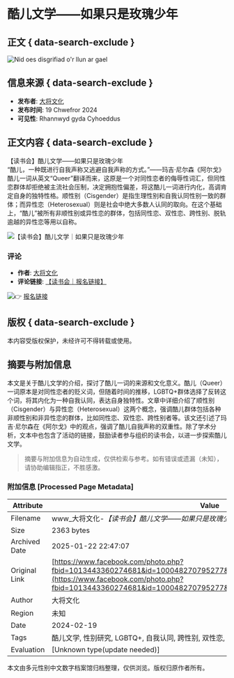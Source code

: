# 酷儿文学——如果只是玫瑰少年

## 正文 { data-search-exclude }


![Nid oes disgrifiad o'r llun ar gael](https://scontent-sjc3-1.xx.fbcdn.net/v/t39.30808-6/428655603_1013443353608015_3143292903206374525_n.jpg?_nc_cat=101&ccb=1-7&_nc_sid=127cfc&_nc_ohc=s5Gld5z1Q0MQ7kNvgHjYpyD&_nc_zt=23&_nc_ht=scontent-sjc3-1.xx&_nc_gid=AupFOH77rEWkRjHK7q8UmXT&oh=00_AYALbqMxKLVBBur__u2PxWkrucnM6Vjq_3KnbzcHkoLnmg&oe=678BEA8B)

## 信息来源 { data-search-exclude }
- **发布者**: [大将文化](https://www.facebook.com/MentorPublishing?__tn__=-UC*F)
- **发布时间**: 19 Chwefror 2024
- **可见性**: Rhannwyd gyda Cyhoeddus

## 正文内容 { data-search-exclude }
【读书会】酷儿文学——如果只是玫瑰少年  
“酷儿，一种既进行自我声称又逃避自我声称的方式。”——玛吉·尼尔森《阿尔戈》  
酷儿一词从英文“Queer”翻译而来，这原是一个对同性恋者的侮辱性词汇，但同性恋群体却拒绝被主流社会压制，决定拥抱性偏差，将这酷儿一词进行内化，高调肯定自身的独特性格。顺性别（Cisgender）是指生理性别和自我认同性别一致的群体；而异性恋（Heterosexual）则是社会中绝大多数人认同的取向。在这个基础上，“酷儿”被所有非顺性别或异性恋的群体，包括同性恋、双性恋、跨性别、脱轨逾越的异性恋等用以自称。

![【读书会】酷儿文学｜如果只是玫瑰少年](https://external-sjc3-1.xx.fbcdn.net/emg1/v/t13/12050839177609337274?url=https%3A%2F%2Flh4.googleusercontent.com%2FvitztusBd8oN8mQo1KAIP3tw1l21HZAO-Fk1WRnDJu4Dbf9hkSrbD1egoCg8Aolj0pyDBStFknQ%3Dw1200-h630-p&fb_obo=1&utld=googleusercontent.com&stp=c0.5000x0.5000f_dst-emg0_p98x98_q75_tt6&ccb=13-1&oh=06_Q399FUPycD0JS9YdhEM5G0BaonSIyLr7BuzOjXZ5t2agxSo&oe=678812B1&_nc_sid=fe7c6c)

### 评论
- **作者**: [大将文化](https://www.facebook.com/MentorPublishing?comment_id=Y29tbWVudDoxMDEzMzkxNzczNjEzMTczXzE4ODYyNjMxMjg0OTM4Njg%3D&__tn__=R*F)
- **评论链接**: [【读书会｜报名链接】](https://forms.gle/WGVSMoLiWCQ19cX59)

![👉](https://static.xx.fbcdn.net/images/emoji.php/v9/t51/1/16/1f449.png) [报名链接](https://forms.gle/WGVSMoLiWCQ19cX59)

## 版权 { data-search-exclude }
本内容受版权保护，未经许可不得转载或使用。
<!-- tcd_original_link https://www.facebook.com/photo.php?fbid=1013443360274681&id=100048270795277&set=a.837601981192154&locale=cy_GB -->


## 摘要与附加信息

<!-- tcd_abstract -->
本文是关于酷儿文学的介绍，探讨了酷儿一词的来源和文化意义。酷儿（Queer）一词原本是对同性恋者的贬义词，但随着时间的推移，LGBTQ+群体选择了反转这个词，将其内化为一种自我认同，表达自身独特性。文章中详细介绍了顺性别（Cisgender）与异性恋（Heterosexual）这两个概念，强调酷儿群体包括各种非顺性别和非异性恋的群体，比如同性恋、双性恋、跨性别者等。该文还引述了玛吉·尼尔森在《阿尔戈》中的观点，强调了酷儿自我声称的双重性。除了学术分析，文本中也包含了活动的链接，鼓励读者参与组织的读书会，以进一步探索酷儿文学。
<!-- tcd_abstract_end -->

> 摘要与附加信息为自动生成，仅供检索与参考。如有错误或遗漏（未知），请协助编辑指正，不胜感激。

### 附加信息 [Processed Page Metadata]

| Attribute       | Value                                  |
|-----------------|----------------------------------------|
| Filename        | www_大将文化-_【读书会】酷儿文学——如果只是玫瑰少年“酷儿，一种既_.md                             |
| Size            | 2363 bytes                           |
| Archived Date   | 2025-01-22 22:47:07                             |
| Original Link   | [https://www.facebook.com/photo.php?fbid=1013443360274681&id=100048270795277&set=a.837601981192154&locale=cy_GB](https://www.facebook.com/photo.php?fbid=1013443360274681&id=100048270795277&set=a.837601981192154&locale=cy_GB)                       |
| Author          | 大将文化                               |
| Region          | 未知                               |
| Date            | 2024-02-19                                 |
| Tags            | 酷儿文学, 性别研究, LGBTQ+, 自我认同, 跨性别, 双性恋, 同性恋, 社会学, 文化阐释, 玛吉·尼尔森                                 |
| Evaluation            | [Unknown type(update needed)]                                 |
<!-- tcd_table_end -->

本文由多元性别中文数字档案馆归档整理，仅供浏览。版权归原作者所有。
